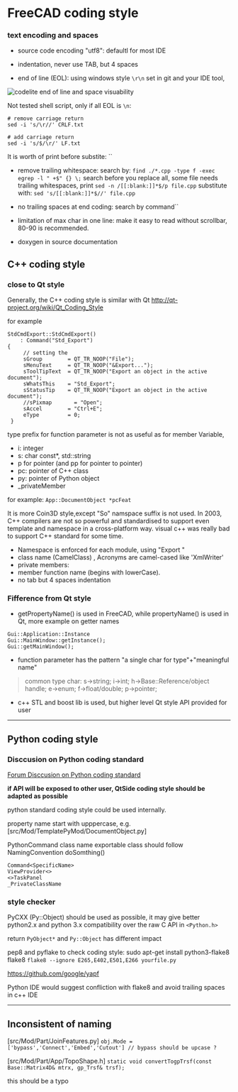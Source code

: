 # FreeCAD coding style

### text encoding and spaces

- source code encoding "utf8": defaultl for most IDE

- indentation, never use TAB, but 4 spaces

- end of line (EOL): using windows style `\r\n`
  set in git and your IDE tool,

 ![codelite end of line and space visuability](../images/codelite_editor_settings.png)

Not tested shell script, only if all EOL is `\n`:
```
# remove carriage return
sed -i 's/\r//' CRLF.txt

# add carriage return
sed -i 's/$/\r/' LF.txt
```
It is worth of print before substite: ``

- remove trailing whitespace:
search by: `find ./*.cpp -type f -exec egrep -l " +$" {} \;`
search before you replace all, some file needs trailing whitespaces, print `sed -n /[[:blank:]]*$/p file.cpp`
substitute with: `sed 's/[[:blank:]]*$//' file.cpp`

- no trailing spaces at end coding:
search by command``

- limitation of max char in one line:
  make it easy to read without scrollbar, 80-90 is recommended.

- doxygen in source documentation


## C++ coding style

### close to Qt style 
Generally, the C++ coding style is similar with Qt
<http://qt-project.org/wiki/Qt_Coding_Style>

for example
```
StdCmdExport::StdCmdExport()
    : Command("Std_Export")
{
     // setting the
     sGroup        = QT_TR_NOOP("File");
     sMenuText     = QT_TR_NOOP("&Export...");
     sToolTipText  = QT_TR_NOOP("Export an object in the active document");
     sWhatsThis    = "Std_Export";
     sStatusTip    = QT_TR_NOOP("Export an object in the active document");
     //sPixmap       = "Open";
     sAccel        = "Ctrl+E";
     eType         = 0;
 }
```

type prefix for function parameter is not as useful as for member Variable,

* i: integer
* s: char const*, std::string
* p for pointer (and pp for pointer to pointer)
* pc: pointer of C++ class
* py:  pointer of Python object
* _privateMember

for example: `App::DocumentObject *pcFeat`

It is more Coin3D style,except  "So" namspace suffix is not used. In 2003, C++ compilers are not so powerful and standardised to support even template and namespace in a cross-platform way. visual c++ was really bad to support C++ standard for some time.

- Namespace is enforced for each module, using "<ModuleName>Export "
- class name (CamelClass) , Acronyms are camel-cased like 'XmlWriter'
- private members:
- member function name (begins with lowerCase).
- no tab  but 4 spaces indentation

### Fifference from Qt style

- getPropertyName() is used in FreeCAD, while propertyName() is used in Qt,
more example on getter names
```
Gui::Application::Instance
Gui::MainWindow::getInstance();
Gui::getMainWindow();
```

- function parameter has the pattern "a single char for type"+"meaningful name"
> common type char: s->string; i->int; h->Base::Reference/object handle; e->enum; f->float/double; p->pointer;

- c++ STL and boost lib is used, but higher level Qt style API provided for user



***********************************************************************************

## Python coding style

### Disccusion on Python coding standard

[Forum Disccusion on Python coding standard](https://forum.freecadweb.org/viewtopic.php?f=18&t=12833&p=103832#p103832)

**if API will be exposed to other user,  QtSide coding style should be adapted as possible**

python standard coding style could be used internally.

property name start with upppercase, e.g.
[src/Mod/TemplatePyMod/DocumentObject.py]

PythonCommand class name
exportable class should follow NamingConvention  doSomthing()
```
Command<SpecificName>
ViewProvider<>
<>TaskPanel
_PrivateClassName
```

### style checker

PyCXX (Py::Object) should be used as possible, it may give better python2.x and python 3.x compatibility over the raw C API in `<Python.h>`

return `PyObject*` and `Py::Object` has different impact

pep8 and pyflake to check coding style: sudo apt-get install python3-flake8 flake8
`flake8 --ignore E265,E402,E501,E266 yourfile.py`

<https://github.com/google/yapf>

Python IDE would suggest confliction with flake8 and avoid trailing spaces in c++ IDE

***********************************************

## Inconsistent of naming

[src/Mod/Part/JoinFeatures.py]
`obj.Mode = ['bypass','Connect','Embed','Cutout'] // bypass should be upcase ?`

[src/Mod/Part/App/TopoShape.h]
`static void convertTogpTrsf(const Base::Matrix4D& mtrx, gp_Trsf& trsf);`

this should be a typo


